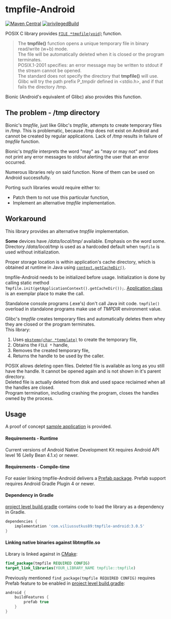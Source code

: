 # tmpfile-Android

[![Maven Central](https://img.shields.io/maven-central/v/com.viliussutkus89/tmpfile-android.svg?label=Maven%20Central)](https://search.maven.org/search?q=g:com.viliussutkus89%20AND%20a:tmpfile-android)
[![privilegedBuild](https://github.com/ViliusSutkus89/tmpfile-Android/actions/workflows/privilegedBuild.yml/badge.svg)](https://github.com/ViliusSutkus89/tmpfile-Android/actions/workflows/privilegedBuild.yml)

POSIX C library provides [`FILE *tmpfile(void)`](https://linux.die.net/man/3/tmpfile) function.
> The **tmpfile()** function opens a unique temporary file in binary read/write (w+b) mode.  
> The file will be automatically deleted when it is closed or the program terminates.  
> POSIX.1-2001 specifies: an error message may be written to stdout if the stream cannot be opened.  
> The standard does not specify the directory that **tmpfile()** will use.  
> Glibc will try the path prefix P_tmpdir defined in <stdio.h>, and if that fails the directory /tmp.

Bionic (Android's equivalent of Glibc) also provides this function.

## The problem - /tmp directory

Bionic's *tmpfile*, just like Glibc's *tmpfile*, attempts to create temporary files in */tmp*.
This is problematic, because */tmp* does not exist on Android and cannot be created by regular applications.
Lack of */tmp* results in failure of *tmpfile* function.

Bionic's *tmpfile* interprets the word "may" as "may or may not" and does not print any error messages to *stdout* alerting the user that an error occurred.

Numerous libraries rely on said function. None of them can be used on Android successfully.

Porting such libraries would require either to:
* Patch them to not use this particular function,
* Implement an alternative *tmpfile* implementation.

## Workaround

This library provides an alternative *tmpfile* implementation.

**Some** devices have */data/local/tmp/* available. Emphasis on the word some.  
Directory */data/local/tmp* is used as a hardcoded default when `tmpfile` is used without initialization.

Proper storage location is within application's cache directory, which is obtained at runtime in Java using
[`context.getCacheDir()`](https://developer.android.com/reference/android/content/Context.html#getCacheDir()).

tmpfile-Android needs to be initialized before usage. Initialization is done by calling static method `Tmpfile.init(getApplicationContext().getCacheDir());`.
[Application class](/sampleapp/app/src/main/java/com/viliussutkus89/android/tmpfile/sampleapp/MyApplication.java) is an exemplar place to make the call.

Standalone console programs (.exe's) don't call Java init code. `tmpfile()` overload in standalone programs make use of *TMPDIR* environment value.

Glibc's *tmpfile* creates temporary files and automatically deletes them whey they are closed or the program terminates.  
This library:
1) Uses [```mkstemp(char *template)```](https://linux.die.net/man/3/mkstemp) to create the temporary file,
2) Obtains the ```FILE *``` handle,
3) Removes the created temporary file,
4) Returns the handle to be used by the caller.

POSIX allows deleting open files.
Deleted file is available as long as you still have the handle.
It cannot be opened again and is not shown in it's parent directory.  
Deleted file is actually deleted from disk and used space reclaimed when all the handles are closed.  
Program termination, including crashing the program, closes the handles owned by the process.

## Usage

A proof of concept [sample application](sampleapp) is provided.

#### Requirements - Runtime
Current versions of Android Native Development Kit requires Android API level 16 (Jelly Bean 4.1.x) or newer.

#### Requirements - Compile-time
For easier linking tmpfile-Android delivers a [Prefab package](https://developer.android.com/studio/build/native-dependencies).
Prefab support requires Android Gradle Plugin 4 or newer.

#### Dependency in Gradle
[project level build.gradle](sampleapp/app/build.gradle) contains code to load the library as a dependency in Gradle.
```gradle
dependencies {
    implementation 'com.viliussutkus89:tmpfile-android:3.0.5'
}
```

#### Linking native binaries against libtmpfile.so

Library is linked against in [CMake](sampleapp/app/src/main/cpp/CMakeLists.txt):
```CMake
find_package(tmpfile REQUIRED CONFIG)
target_link_libraries(YOUR_LIBRARY_NAME tmpfile::tmpfile)
```

Previously mentioned `find_package(tmpfile REQUIRED CONFIG)` requires Prefab feature to be enabled in [project level build.gradle](sampleapp/app/build.gradle):
```groovy
android {
    buildFeatures {
        prefab true
    }
}
```
